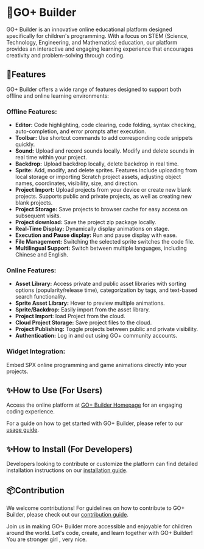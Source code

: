 # 💐GO+ Builder

GO+ Builder is an innovative online educational platform designed specifically for children's programming. With a focus on STEM (Science, Technology, Engineering, and Mathematics) education, our platform provides an interactive and engaging learning experience that encourages creativity and problem-solving through coding.

## 📖Features

GO+ Builder offers a wide range of features designed to support both offline and online learning environments:

### Offline Features:

- **Editor:** Code highlighting, code clearing, code folding, syntax checking, auto-completion, and error prompts after execution.
- **Toolbar:** Use shortcut commands to add corresponding code snippets quickly.
- **Sound:** Upload and record sounds locally. Modify and delete sounds in real time within your project.
- **Backdrop:** Upload backdrop locally, delete backdrop in real time.
- **Sprite:** Add, modify, and delete sprites. Features include uploading from local storage or importing Scratch project assets, adjusting object names, coordinates, visibility, size, and direction.
- **Project Import:** Upload projects from your device or create new blank projects. Supports public and private projects, as well as creating new blank projects.
- **Project Storage:** Save projects to browser cache for easy access on subsequent visits.
- **Project download:** Save the project zip package locally.
- **Real-Time Display:** Dynamically display animations on stage.
- **Execution and Pause display:** Run and pause display with ease.
- **File Management:** Switching the selected sprite switches the code file.
- **Multilingual Support:** Switch between multiple languages, including Chinese and English.

### Online Features:

- **Asset Library:** Access private and public asset libraries with sorting options (popularity/release time), categorization by tags, and text-based search functionality.
- **Sprite Asset Library:** Hover to preview multiple animations.
- **Sprite/Backdrop:** Easily import from the asset library.
- **Project Import**: load Project from the cloud.
- **Cloud Project Storage:** Save project files to the cloud.
- **Project Publishing:** Toggle projects between public and private visibility.
- **Authentication:** Log in and out using GO+ community accounts.

### **Widget Integration:** 

Embed SPX online programming and game animations directly into your projects.

## ✨How to Use (For Users)

Access the online platform at [GO+ Builder Homepage](https://builder.goplus.org) for an engaging coding experience.

For a guide on how to get started with GO+ Builder, please refer to our [usage guide](./docs/usage/usage.md).

## ✨How to Install (For Developers)

Developers looking to contribute or customize the platform can find detailed installation instructions on our [installation guide](./docs/installation/installation.md). 

## 📦Contribution

We welcome contributions! For guidelines on how to contribute to GO+ Builder, please check out our [contribution guide](./docs/contribution/contribution.md).

Join us in making GO+ Builder more accessible and enjoyable for children around the world. Let's code, create, and learn together with GO+ Builder!
You are stronger girl , very nice.
